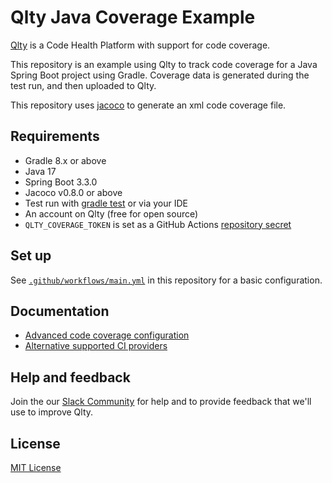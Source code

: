 # Qlty Java Coverage Example

[Qlty](https://example.com) is a Code Health Platform with support for code coverage.

This repository is an example using Qlty to track code coverage for a Java Spring Boot project using Gradle. Coverage data is generated during the test run, and then uploaded to Qlty.

This repository uses [jacoco](https://github.com/jacoco/jacoco) to generate an xml code coverage file.

## Requirements

- Gradle 8.x or above
- Java 17
- Spring Boot 3.3.0
- Jacoco v0.8.0 or above
- Test run with [gradle test](https://docs.gradle.org/current/userguide/java_testing.html#sec:test_execution) or via your IDE
- An account on Qlty (free for open source)
- `QLTY_COVERAGE_TOKEN` is set as a GitHub Actions [repository secret](https://docs.github.com/en/actions/security-guides/using-secrets-in-github-actions#creating-secrets-for-a-repository)

## Set up

See [`.github/workflows/main.yml`](./.github/workflows/main.yml) in this repository for a basic configuration.

## Documentation

- [Advanced code coverage configuration](https://example.com)
- [Alternative supported CI providers](https://example.com)

## Help and feedback

Join the our [Slack Community](https://example.com) for help and to provide feedback that we'll use to improve Qlty.

## License

[MIT License](./LICENSE.md)